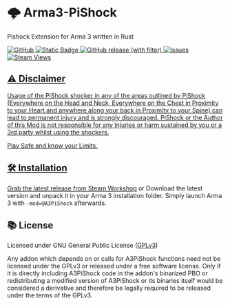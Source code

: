# :cloud_with_lightning: Arma3-PiShock
Pishock Extension for Arma 3 written in Rust

<p align="left">
  <a href="https://www.gnu.org/licenses/gpl-3.0.en.html#license-text">
    <img alt="GitHub" src="https://img.shields.io/github/license/TheCodeNugget/Arma3-PiShock?style=for-the-badge&logo=gitbook&logoColor=D9E0EE&labelColor=302D41&color=f38ba8">
  <a href="https://github.com/TheCodeNugget/Arma3-PiShock/wiki">
    <img alt="Static Badge" src="https://img.shields.io/badge/Github-Wiki-Orange?style=for-the-badge&logo=github&logoColor=D9E0EE&labelColor=302D41&color=fab387">
  <a href="https://github.com/catppuccin/catppuccin/releases/latest">
	<img alt="GitHub release (with filter)" src="https://img.shields.io/github/v/release/TheCodeNugget/Arma3-PiShock?style=for-the-badge&logo=github&color=F2CDCD&logoColor=D9E0EE&labelColor=302D41">
  <a href="https://github.com/TheCodeNugget/Arma3-PiShock/issues">
	<img alt="Issues" src="https://img.shields.io/github/issues/TheCodeNugget/Arma3-PiShock?style=for-the-badge&logo=gitbook&logoColor=D9E0EE&labelColor=302D41&color=B5E8E0"></a>
  <a href="https://steamcommunity.com/sharedfiles/filedetails/?id=3024239355">
	<img alt="Steam Views" src="https://img.shields.io/steam/views/3024239355?style=for-the-badge&logo=steam&logoColor=D9E0EE&labelColor=302D41&color=a6e3a1">
</p>

## :warning: Disclaimer
Usage of the PiShock shocker in any of the areas outlined by PiShock (Everywhere on the Head and Neck, Everywhere on the Chest in Proximity to your Heart and anywhere along your back in Proximity to your Spine) can lead to permanent injury and is strongly discouraged. PiShock or the Author of this Mod is not responsible for any Injuries or harm sustained by you or a 3rd party whilst using the shockers.

Play Safe and know your Limits.

## :hammer_and_wrench: Installation
Grab the latest release from [Steam Workshop](https://steamcommunity.com/sharedfiles/filedetails/?id=3024239355)
or
Download the latest version and unpack it in your Arma 3 installation folder.
Simply launch Arma 3 with `-mod=@A3PiShock` afterwards.

## :books: License
Licensed under GNU General Public License ([GPLv3](LICENSE.md))

Any addon which depends on or calls for A3PiShock functions need not be licensed under the GPLv3 or released under a free software license. Only if it is directly including A3PiShock code in the addon's binarized PBO or redistributing a modified version of A3PiShock or its binaries itself would be considered a derivative and therefore be legally required to be released under the terms of the GPLv3.
